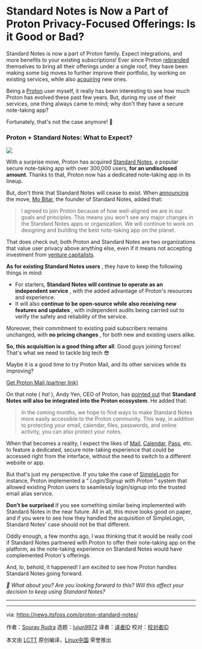 [#]: subject: "Standard Notes is Now a Part of Proton Privacy-Focused Offerings: Is it Good or Bad?"
[#]: via: "https://news.itsfoss.com/proton-standard-notes/"
[#]: author: "Sourav Rudra https://news.itsfoss.com/author/sourav/"
[#]: collector: "lujun9972/lctt-scripts-1705972010"
[#]: translator: " "
[#]: reviewer: " "
[#]: publisher: " "
[#]: url: " "

Standard Notes is Now a Part of Proton Privacy-Focused Offerings: Is it Good or Bad?
======
Standard Notes is now a part of Proton family. Expect integrations, and
more benefits to your existing subscriptions!
Ever since Proton [rebranded][1] themselves to bring all their offerings under a single roof, they have been making some big moves to further improve their portfolio, by working on existing services, while also [acquiring][2] new ones.

Being a [Proton][3] user myself, it really has been interesting to see how much Proton has evolved these past few years. But, during my use of their services, one thing always came to mind; why don't they have a secure note-taking app?

Fortunately, that's not the case anymore! 🎉

### Proton + Standard Notes: What to Expect?

![][4]

With a surprise move, Proton has acquired [Standard Notes][5], a popular secure note-taking app with over 300,000 users, **for an undisclosed amount**. Thanks to that, Proton now has a dedicated note-taking app in its lineup.

But, don't think that Standard Notes will cease to exist. When [announcing][6] the move, [Mo Bitar][7], the founder of Standard Notes, added that:

> I agreed to join Proton because of how well-aligned we are in our goals and principles. This means you won’t see any major changes in the Standard Notes apps or organization. We will continue to work on designing and building the best note-taking app on the planet.

That does check out; both Proton and Standard Notes are two organizations that value user privacy above anything else, even if it means not accepting investment from [venture capitalists][8].

**As for existing Standard Notes users** , they have to keep the following things in mind:

  * For starters, **Standard Notes will continue to operate as an independent service** , with the added advantage of Proton's resources and experience.
  * It will also **continue to be open-source while also receiving new features and updates** , with independent audits being carried out to verify the safety and reliability of the service.



Moreover, their commitment to existing paid subscribers remains unchanged, with **no pricing changes** , for both new and existing users alike.

**So, this acquisition is a good thing after all**. Good guys joining forces! That's what we need to tackle big tech 😎

Maybe it is a good time to try Proton Mail, and its other services while its improving?

[Get Proton Mail (partner link)][9]

On that note ( _ha!_ ), Andy Yen, CEO of Proton, has [pointed out][10] that **Standard Notes will also be integrated into the Proton ecosystem**. He added that:

> In the coming months, we hope to find ways to make Standard Notes more easily accessible to the Proton community. This way, in addition to protecting your email, calendar, files, passwords, and online activity, you can also protect your notes.

When that becomes a reality, I expect the likes of [Mail][11], [Calendar][12], [Pass][13], etc. to feature a dedicated, secure note-taking experience that could be accessed right from the interface, without the need to switch to a different website or app.

But that's just my perspective. If you take the case of [SimpleLogin][14] for instance, Proton implemented a “ _Login/Signup with Proton_ ” system that allowed existing Proton users to seamlessly login/signup into the trusted email alias service.

**Don't be surprised** if you see something similar being implemented with Standard Notes in the near future. All in all, this move looks good on paper, and if you were to see how they handled the acquisition of SimpleLogin, Standard Notes' case should not be that different.

Oddly enough, a few months ago, I was thinking that it would be really cool if Standard Notes partnered with Proton to offer their note-taking app on the platform, as the note-taking experience on Standard Notes would have complemented Proton's offerings.

And, lo, behold, it happened! I am excited to see how Proton handles Standard Notes going forward.

_💬 What about you? Are you looking forward to this? Will this affect your decision to keep using Standard Notes?_

* * *

--------------------------------------------------------------------------------

via: https://news.itsfoss.com/proton-standard-notes/

作者：[Sourav Rudra][a]
选题：[lujun9972][b]
译者：[译者ID](https://github.com/译者ID)
校对：[校对者ID](https://github.com/校对者ID)

本文由 [LCTT](https://github.com/LCTT/TranslateProject) 原创编译，[Linux中国](https://linux.cn/) 荣誉推出

[a]: https://news.itsfoss.com/author/sourav/
[b]: https://github.com/lujun9972
[1]: https://news.itsfoss.com/protonmail-now-proton/
[2]: https://proton.me/blog/proton-and-simplelogin-join-forces
[3]: https://proton.me/
[4]: https://news.itsfoss.com/content/images/2024/04/Standard_Notes_Banner.jpg
[5]: https://standardnotes.com/
[6]: https://standardnotes.com/blog/joining-forces-with-proton
[7]: https://mough.xyz/
[8]: https://en.wikipedia.org/wiki/Venture_capital
[9]: https://proton.go2cloud.org/aff_c?offer_id=15&aff_id=1173
[10]: https://proton.me/blog/proton-standard-notes-join-forces
[11]: https://proton.me/mail
[12]: https://proton.me/calendar
[13]: https://news.itsfoss.com/proton-pass/
[14]: https://simplelogin.io/
